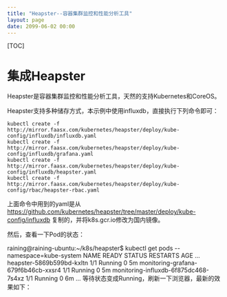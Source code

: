 ```yaml
---
title: "Heapster--容器集群监控和性能分析工具"
layout: page
date: 2099-06-02 00:00
---
```


[TOC]

# 集成Heapster
Heapster是容器集群监控和性能分析工具，天然的支持Kubernetes和CoreOS。

Heapster支持多种储存方式，本示例中使用influxdb，直接执行下列命令即可：
```shell
kubectl create -f http://mirror.faasx.com/kubernetes/heapster/deploy/kube-config/influxdb/influxdb.yaml
kubectl create -f http://mirror.faasx.com/kubernetes/heapster/deploy/kube-config/influxdb/grafana.yaml
kubectl create -f http://mirror.faasx.com/kubernetes/heapster/deploy/kube-config/influxdb/heapster.yaml
kubectl create -f http://mirror.faasx.com/kubernetes/heapster/deploy/kube-config/rbac/heapster-rbac.yaml
```

上面命令中用到的yaml是从 https://github.com/kubernetes/heapster/tree/master/deploy/kube-config/influxdb 复制的，并将k8s.gcr.io修改为国内镜像。

然后，查看一下Pod的状态：

raining@raining-ubuntu:~/k8s/heapster$ kubectl get pods --namespace=kube-system
NAME                                      READY     STATUS    RESTARTS   AGE
...
heapster-5869b599bd-kxltn                 1/1       Running   0          5m
monitoring-grafana-679f6b46cb-xxsr4       1/1       Running   0          5m
monitoring-influxdb-6f875dc468-7s4xz      1/1       Running   0          6m
...
等待状态变成Running，刷新一下浏览器，最新的效果如下：